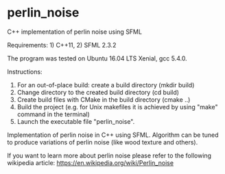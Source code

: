 # perlin_noise
C++ implementation of perlin noise using SFML

Requirements: 1) C++11, 2) SFML 2.3.2

The program was tested on Ubuntu 16.04 LTS Xenial, gcc 5.4.0.

Instructions:
1) For an out-of-place build: create a build directory (mkdir build)
2) Change directory to the created build directory (cd build)
3) Create build files with CMake in the build directory (cmake ..)
4) Build the project (e.g. for Unix makefiles it is achieved by using "make" command in the terminal)
5) Launch the executable file "perlin_noise".


Implementation of perlin noise in C++ using SFML. Algorithm can be tuned to produce variations of perlin noise (like wood texture and others).


If you want to learn more about perlin noise please refer to the following wikipedia article: https://en.wikipedia.org/wiki/Perlin_noise
